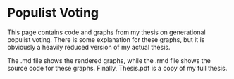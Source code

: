 # Populist Voting

This page contains code and graphs from my thesis on generational populist voting. There is some explanation for these graphs, but it is obviously a heavily reduced version of my actual thesis. 

The .md file shows the rendered graphs, while the .rmd file shows the source code for these graphs. Finally, Thesis.pdf is a copy of my full thesis. 